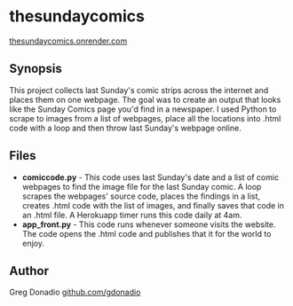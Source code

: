 <h1> thesundaycomics </h1>
<a href="https://thesundaycomics.onrender.com">thesundaycomics.onrender.com</a>

<h2>Synopsis</h2>
This project collects last Sunday's comic strips across the internet and places them on one webpage. The goal was to create an output that looks like the Sunday Comics page you'd find in a newspaper. I used Python to scrape to images from a list of webpages, place all the locations into .html code with a loop and then throw last Sunday's webpage online.

<h2>Files</h2>
<ul>
<li> <b>comiccode.py</b> - This code uses last Sunday's date and a list of comic webpages to find the image file for the last Sunday comic. A loop scrapes the webpages' source code, places the findings in a list, creates .html code with the list of images, and finally saves that code in an .html file. A Herokuapp timer runs this code daily at 4am. </li>

<li> <b>app_front.py</b> - This code runs whenever someone visits the website. The code opens the .html code and publishes that it for the world to enjoy.  </li>
</ul>

<h2>Author</h2>
Greg Donadio
<a href="https://github.com/gdonadio">github.com/gdonadio</a>
